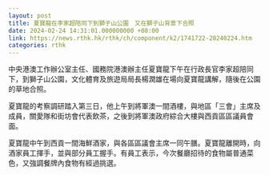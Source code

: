 ```yaml
---
layout: post
title: 夏寶龍在李家超陪同下到獅子山公園　又在獅子山背景下合照
date: 2024-02-24 14:31:01.000000000 +08:00
link: https://news.rthk.hk/rthk/ch/component/k2/1741722-20240224.htm
categories: rthk
---
```


中央港澳工作辦公室主任、國務院港澳辦主任夏寶龍下午在行政長官李家超陪同下，到獅子山公園，文化體育及旅遊局局長楊潤雄在場向夏寶龍講解，隨後在公園的草地合照。

夏寶龍的考察調研踏入第三日，他上午到將軍澳一間酒樓，與地區「三會」主席及成員，關愛隊和街坊會代表飲茶，之後到將軍澳政府綜合大樓與西貢區區議員會面。

夏寶龍中午到西貢一間海鮮酒家，與各區區議會主席一同午膳。夏寶龍離開時，向酒家員工揮手，並與部分員工握手。有員工表示，今次餐廳招待的食物屬普通菜色，又強調餐牌內食物有經過挑選。
